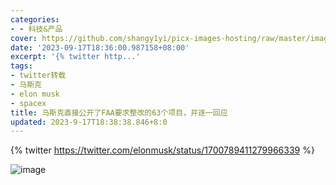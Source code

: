 ```yaml
---
categories:
- - 科技&产品
cover: https://github.com/shangy1yi/picx-images-hosting/raw/master/image.31p0i74hdo60.webp
date: '2023-09-17T18:36:00.987158+08:00'
excerpt: '{% twitter http...'
tags:
- twitter转载
- 马斯克
- elon musk
- spacex
title: 马斯克直接公开了FAA要求整改的63个项目，并逐一回应
updated: 2023-9-17T18:38:38.846+8:0
---
```

{% twitter https://twitter.com/elonmusk/status/1700789411279966339 %}


<img src="https://github.com/shangy1yi/picx-images-hosting/raw/master/image.3j9g51rzwdw0.png" alt="image" />
